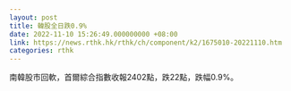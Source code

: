 ```yaml
---
layout: post
title: 韓股全日跌0.9%
date: 2022-11-10 15:26:49.000000000 +08:00
link: https://news.rthk.hk/rthk/ch/component/k2/1675010-20221110.htm
categories: rthk
---
```


南韓股市回軟，首爾綜合指數收報2402點，跌22點，跌幅0.9%。
